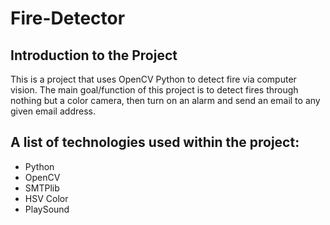 # Fire-Detector
## Introduction to the Project
This is a project that uses OpenCV Python to detect fire via computer vision. The main goal/function of this project is to detect fires through nothing but a color camera, then turn on an alarm and send an email to any given email address. 

## A list of technologies used within the project:
* Python
* OpenCV
* SMTPlib
* HSV Color 
* PlaySound
